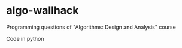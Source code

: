 algo-wallhack
=============

Programming questions of "Algorithms: Design and Analysis" course

Code in python
